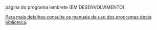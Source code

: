 página do programa lembrete (EM DESENVOLVIMENTO)

[Para mais detalhes consulte os manuais de uso dos programas desta biblioteca](https://github.com/Dirack/Shellinclude/blob/master/manuais).